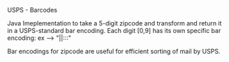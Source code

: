 
USPS - Barcodes

Java Imeplementation to take a 5-digit zipcode and transform and return it in a USPS-standard bar encoding.
Each digit [0,9] has its own specific bar encoding: ex --> "||:::"

Bar encodings for zipcode are useful for efficient sorting of mail by USPS.

